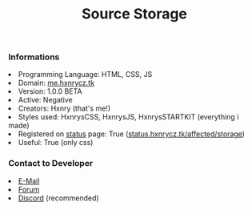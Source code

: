 <div align="center">
  <h1>Source Storage</h1>
</div><br>

### Informations
<li>Programming Language: HTML, CSS, JS</li>
<li>Domain: <a href="https://me.hxnrycz.tk" target="_blank">me.hxnrycz.tk</a></li>
<li>Version: 1.0.0 BETA</li>
<li>Active: Negative</li>
<li>Creators: Hxnry (that's me!)</li>
<li>Styles used: HxnrysCSS, HxnrysJS, HxnrysSTARTKIT (everything i made)</li>
<li>Registered on <a href="https://projects.hxnrycz.tk" target="_blank">status</a> page: True (<a href="https://status.hxnrycz.tk/affected/storage">status.hxnrycz.tk/affected/storage</a>)</li>
<li>Useful: True (only css)</li>

### Contact to Developer
<li><a href="mailto:hxnry@hxnrycz.tk">E-Mail</a></li>
<li><a href="https://forum.hxnrycz.tk" target="_blank">Forum</a></li>
<li><a href="https://dsc.bio/Hxnry" target="_blank">Discord</a> (recommended)</li>
